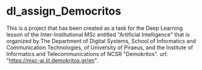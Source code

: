 # dl_assign_Democritos
This is a project that has been created as a task for the Deep Learning lesson of the Inter-Institutional MSc entitled "Artificial Intelligence" that is organized by The Department of Digital Systems, School of Informatics and Communication Technologies, of University of Piraeus, and the Institute of Informatics and Telecommunications of NCSR "Demokritos". url: "https://msc-ai.iit.demokritos.gr/en".

